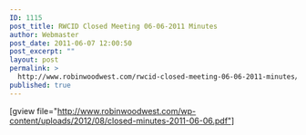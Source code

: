 ```yaml
---
ID: 1115
post_title: RWCID Closed Meeting 06-06-2011 Minutes
author: Webmaster
post_date: 2011-06-07 12:00:50
post_excerpt: ""
layout: post
permalink: >
  http://www.robinwoodwest.com/rwcid-closed-meeting-06-06-2011-minutes/
published: true
---
```

[gview file="http://www.robinwoodwest.com/wp-content/uploads/2012/08/closed-minutes-2011-06-06.pdf"]